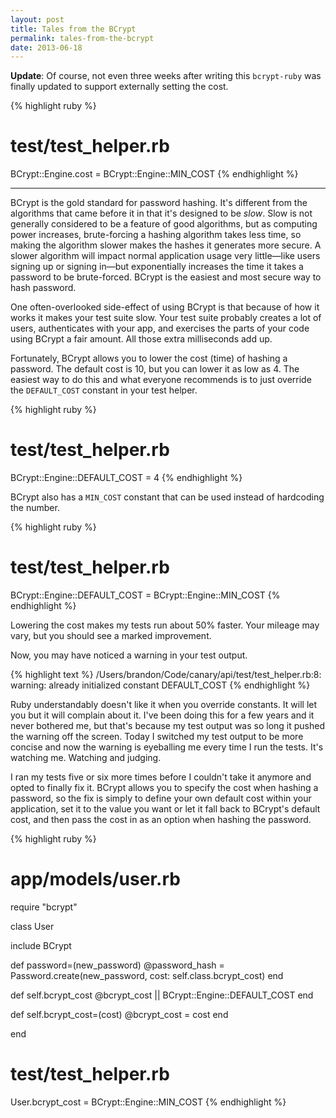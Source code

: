 ```yaml
---
layout: post
title: Tales from the BCrypt
permalink: tales-from-the-bcrypt
date: 2013-06-18
---
```


**Update**: Of course, not even three weeks after writing this `bcrypt-ruby` was finally updated to support externally setting the cost.

{% highlight ruby %}
# test/test_helper.rb
BCrypt::Engine.cost = BCrypt::Engine::MIN_COST
{% endhighlight %}

---

BCrypt is the gold standard for password hashing. It's different from the algorithms that came before it in that it's designed to be _slow_. Slow is not generally considered to be a feature of good algorithms, but as computing power increases, brute-forcing a hashing algorithm takes less time, so making the algorithm slower makes the hashes it generates more secure. A slower algorithm will impact normal application usage very little—like users signing up or signing in—but exponentially increases the time it takes a password to be brute-forced. BCrypt is the easiest and most secure way to hash password.

One often-overlooked side-effect of using BCrypt is that because of how it works it makes your test suite slow. Your test suite probably creates a lot of users, authenticates with your app, and exercises the parts of your code using BCrypt a fair amount. All those extra milliseconds add up.

Fortunately, BCrypt allows you to lower the cost (time) of hashing a password. The default cost is 10, but you can lower it as low as 4. The easiest way to do this and what everyone recommends is to just override the `DEFAULT_COST` constant in your test helper.

{% highlight ruby %}
# test/test_helper.rb
BCrypt::Engine::DEFAULT_COST = 4
{% endhighlight %}

BCrypt also has a `MIN_COST` constant that can be used instead of hardcoding the number.

{% highlight ruby %}
# test/test_helper.rb
BCrypt::Engine::DEFAULT_COST = BCrypt::Engine::MIN_COST
{% endhighlight %}

Lowering the cost makes my tests run about 50% faster. Your mileage may vary, but you should see a marked improvement.

Now, you may have noticed a warning in your test output.

{% highlight text %}
/Users/brandon/Code/canary/api/test/test_helper.rb:8: warning: already initialized constant DEFAULT_COST
{% endhighlight %}

Ruby understandably doesn't like it when you override constants. It will let you but it will complain about it. I've been doing this for a few years and it never bothered me, but that's because my test output was so long it pushed the warning off the screen. Today I switched my test output to be more concise and now the warning is eyeballing me every time I run the tests. It's watching me. Watching and judging.

I ran my tests five or six more times before I couldn't take it anymore and opted to finally fix it. BCrypt allows you to specify the cost when hashing a password, so the fix is simply to define your own default cost within your application, set it to the value you want or let it fall back to BCrypt's default cost, and then pass the cost in as an option when hashing the password.

{% highlight ruby %}
# app/models/user.rb
require "bcrypt"

class User

  include BCrypt

  def password=(new_password)
    @password_hash = Password.create(new_password, cost: self.class.bcrypt_cost)
  end

  def self.bcrypt_cost
    @bcrypt_cost || BCrypt::Engine::DEFAULT_COST
  end

  def self.bcrypt_cost=(cost)
    @bcrypt_cost = cost
  end

end

# test/test_helper.rb
User.bcrypt_cost = BCrypt::Engine::MIN_COST
{% endhighlight %}
